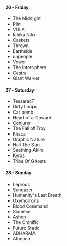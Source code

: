 #### 26 - Friday

* The Midnight
* Plini
* VOLA
* Ichika Nito
* Сaskets
* Thrown
* Earthside
* unpeople
* Vower
* The Intersphere
* Cestra
* Giant Walker

#### 27 - Saturday

* TesseracT
* Dirty Loops
* Car bomb
* Heart of a Coward
* Conjurer
* The Fall of Troy
* Ithaca
* Graphic Nature
* Hail The Sun
* Seething Akira
* Kyros
* Tribe Of Ghosts

#### 28 - Sunday

* Leprous
* Sungazer
* Humanity's Last Breath
* Oxymorrons
* Blood Command
* Siamese
* Ashen
* The Omnific
* Future Static
* ADHARMA
* Atheana
